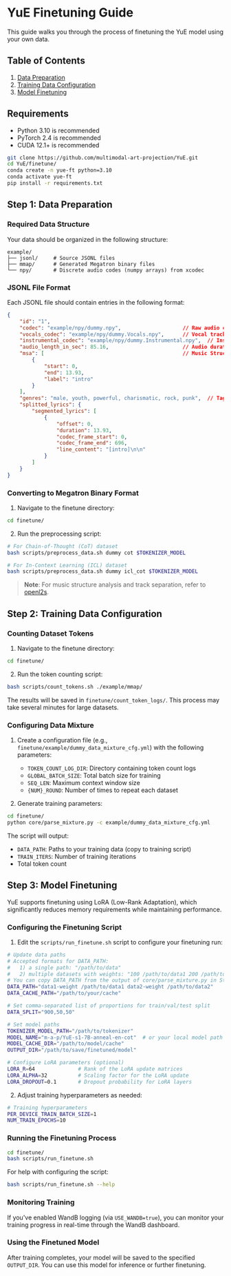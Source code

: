 # YuE Finetuning Guide

This guide walks you through the process of finetuning the YuE model using your own data.

## Table of Contents
1. [Data Preparation](#step-1-data-preparation)
2. [Training Data Configuration](#step-2-training-data-configuration)
3. [Model Finetuning](#step-3-model-finetuning)

## Requirements

- Python 3.10 is recommended
- PyTorch 2.4 is recommended
- CUDA 12.1+ is recommended

```bash
git clone https://github.com/multimodal-art-projection/YuE.git
cd YuE/finetune/
conda create -n yue-ft python=3.10
conda activate yue-ft
pip install -r requirements.txt
```

## Step 1: Data Preparation

### Required Data Structure

Your data should be organized in the following structure:
```
example/
├── jsonl/     # Source JSONL files
├── mmap/      # Generated Megatron binary files
└── npy/       # Discrete audio codes (numpy arrays) from xcodec
```

### JSONL File Format

Each JSONL file should contain entries in the following format:

```json
{
    "id": "1",
    "codec": "example/npy/dummy.npy",                    // Raw audio codes
    "vocals_codec": "example/npy/dummy.Vocals.npy",      // Vocal track codes
    "instrumental_codec": "example/npy/dummy.Instrumental.npy",  // Instrumental track codes
    "audio_length_in_sec": 85.16,                        // Audio duration in seconds
    "msa": [                                             // Music Structure Analysis
        {
            "start": 0,
            "end": 13.93,
            "label": "intro"
        }
    ],
    "genres": "male, youth, powerful, charismatic, rock, punk",  // Tags for gender, age, genre, mood, timbre
    "splitted_lyrics": {
        "segmented_lyrics": [
            {
                "offset": 0,
                "duration": 13.93,
                "codec_frame_start": 0,
                "codec_frame_end": 696,
                "line_content": "[intro]\n\n"
            }
        ]
    }
}
```

### Converting to Megatron Binary Format

1. Navigate to the finetune directory:
```bash
cd finetune/
```

2. Run the preprocessing script:
```bash
# For Chain-of-Thought (CoT) dataset
bash scripts/preprocess_data.sh dummy cot $TOKENIZER_MODEL

# For In-Context Learning (ICL) dataset
bash scripts/preprocess_data.sh dummy icl_cot $TOKENIZER_MODEL
```

> **Note**: For music structure analysis and track separation, refer to [openl2s](https://github.com/a43992899/openl2s).

## Step 2: Training Data Configuration

### Counting Dataset Tokens

1. Navigate to the finetune directory:
```bash
cd finetune/
```

2. Run the token counting script:
```bash
bash scripts/count_tokens.sh ./example/mmap/
```

The results will be saved in `finetune/count_token_logs/`. This process may take several minutes for large datasets.

### Configuring Data Mixture

1. Create a configuration file (e.g., `finetune/example/dummy_data_mixture_cfg.yml`) with the following parameters:
   - `TOKEN_COUNT_LOG_DIR`: Directory containing token count logs
   - `GLOBAL_BATCH_SIZE`: Total batch size for training
   - `SEQ_LEN`: Maximum context window size
   - `{NUM}_ROUND`: Number of times to repeat each dataset

2. Generate training parameters:
```bash
cd finetune/
python core/parse_mixture.py -c example/dummy_data_mixture_cfg.yml
```

The script will output:
- `DATA_PATH`: Paths to your training data (copy to training script)
- `TRAIN_ITERS`: Number of training iterations
- Total token count

## Step 3: Model Finetuning

YuE supports finetuning using LoRA (Low-Rank Adaptation), which significantly reduces memory requirements while maintaining performance.

### Configuring the Finetuning Script

1. Edit the `scripts/run_finetune.sh` script to configure your finetuning run:

```bash
# Update data paths
# Accepted formats for DATA_PATH:
#   1) a single path: "/path/to/data"
#   2) multiple datasets with weights: "100 /path/to/data1 200 /path/to/data2 ..."
# You can copy DATA_PATH from the output of core/parse_mixture.py in Step 2
DATA_PATH="data1-weight /path/to/data1 data2-weight /path/to/data2"
DATA_CACHE_PATH="/path/to/your/cache"

# Set comma-separated list of proportions for train/val/test split
DATA_SPLIT="900,50,50"

# Set model paths
TOKENIZER_MODEL_PATH="/path/to/tokenizer"
MODEL_NAME="m-a-p/YuE-s1-7B-anneal-en-cot"  # or your local model path
MODEL_CACHE_DIR="/path/to/model/cache"
OUTPUT_DIR="/path/to/save/finetuned/model"

# Configure LoRA parameters (optional)
LORA_R=64              # Rank of the LoRA update matrices
LORA_ALPHA=32          # Scaling factor for the LoRA update
LORA_DROPOUT=0.1       # Dropout probability for LoRA layers
```

2. Adjust training hyperparameters as needed:
```bash
# Training hyperparameters
PER_DEVICE_TRAIN_BATCH_SIZE=1
NUM_TRAIN_EPOCHS=10
```

### Running the Finetuning Process

```bash
cd finetune/
bash scripts/run_finetune.sh
```

For help with configuring the script:
```bash
bash scripts/run_finetune.sh --help
```

### Monitoring Training

If you've enabled WandB logging (via `USE_WANDB=true`), you can monitor your training progress in real-time through the WandB dashboard.

### Using the Finetuned Model

After training completes, your model will be saved to the specified `OUTPUT_DIR`. You can use this model for inference or further finetuning.
